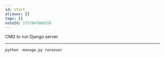 ```yaml
---
id: start
aliases: []
tags: []
noteId: 1757047060159
---
```


CMD to run Django server

---

```py
python -manage.py runsever
```
